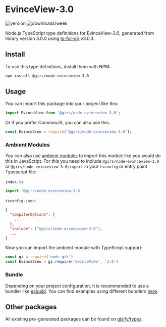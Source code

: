 
# EvinceView-3.0

![version](https://img.shields.io/npm/v/@girs/node-evinceview-3.0)
![downloads/week](https://img.shields.io/npm/dw/@girs/node-evinceview-3.0)


Node.js TypeScript type definitions for EvinceView-3.0, generated from library version 3.0.0 using [ts-for-gir](https://github.com/gjsify/ts-for-gir) v3.0.3.


## Install

To use this type definitions, install them with NPM:
```bash
npm install @girs/node-evinceview-3.0
```

## Usage

You can import this package into your project like this:
```ts
import EvinceView from '@girs/node-evinceview-3.0';
```

Or if you prefer CommonJS, you can also use this:
```ts
const EvinceView = require('@girs/node-evinceview-3.0');
```

### Ambient Modules

You can also use [ambient modules](https://github.com/gjsify/ts-for-gir/tree/main/packages/cli#ambient-modules) to import this module like you would do this in JavaScript.
For this you need to include `@girs/node-evinceview-3.0` or `@girs/node-evinceview-3.0/import` in your `tsconfig` or entry point Typescript file:

`index.ts`:
```ts
import '@girs/node-evinceview-3.0'
```

`tsconfig.json`:
```json
{
  "compilerOptions": {
    ...
  },
  "include": ["@girs/node-evinceview-3.0"],
  ...
}
```

Now you can import the ambient module with TypeScript support: 

```ts
const gi = require('node-gtk')
const EvinceView = gi.require('EvinceView', '3.0')
```


### Bundle

Depending on your project configuration, it is recommended to use a bundler like [esbuild](https://esbuild.github.io/). You can find examples using different bundlers [here](https://github.com/gjsify/ts-for-gir/tree/main/examples).

## Other packages

All existing pre-generated packages can be found on [gjsify/types](https://github.com/gjsify/types).

